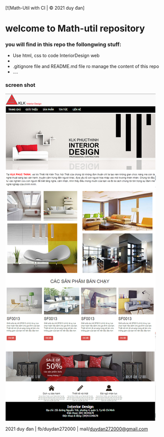 [![Math-Util with CI | © 2021 duy đan]
# welcome to Math-util repository

### you will find in this repo the follongwing stuff:
* Use html, css to code InteriorDesign web
* 
* .gitignore file and README.md file ro manage the content of this repo
* ....

###  screen shot 
![JUnit with  TDD](https://github.com/DuyDan2706/InteriorDesign/blob/main/img/Index.jpg)

  2021 duy đan | fb/duydan272000 | mail/duydan272000@gmail.com